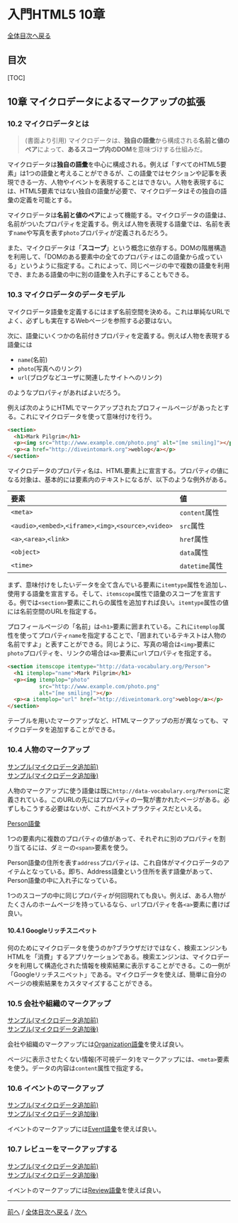 # 入門HTML5 10章
[全体目次へ戻る](index.html)
## 目次
[TOC]

## 10章 マイクロデータによるマークアップの拡張
### 10.2 マイクロデータとは
> (書面より引用)
> マイクロデータは、**独自の語彙**から構成される**名前と値のペア**によって、**あるスコープ内のDOM**を意味づけする仕組みだ。

マイクロデータは**独自の語彙**を中心に構成される。例えば「すべてのHTML5要素」は1つの語彙と考えることができるが、この語彙ではセクションや記事を表現できる一方、人物やイベントを表現することはできない。人物を表現するには、HTML5要素ではない独自の語彙が必要で、マイクロデータはその独自の語彙の定義を可能とする。

マイクロデータは**名前と値のペア**によって機能する。マイクロデータの語彙は、名前がついたプロパティを定義する。例えば人物を表現する語彙では、名前を表す`name`や写真を表す`photo`プロパティが定義されるだろう。

また、マイクロデータは「**スコープ**」という概念に依存する。DOMの階層構造を利用して、「DOMのある要素中の全てのプロパティはこの語彙から成っている」というように指定する。これによって、同じページの中で複数の語彙を利用でき、またある語彙の中に別の語彙を入れ子にすることもできる。

### 10.3 マイクロデータのデータモデル
マイクロデータ語彙を定義するにはまず名前空間を決める。これは単純なURLでよく、必ずしも実在するWebページを参照する必要はない。

次に、語彙にいくつかの名前付きプロパティを定義する。例えば人物を表現する語彙には

+ `name`(名前)
+ `photo`(写真へのリンク)
+ `url`(ブログなどユーザに関連したサイトへのリンク)

のようなプロパティがあればよいだろう。

例えば次のようにHTMLでマークアップされたプロフィールページがあったとする。これにマイクロデータを使って意味付けを行う。

```html
<section>
  <h1>Mark Pilgrim</h1>
  <p><img src="http://www.example.com/photo.png" alt="[me smiling]"></p>
  <p><a href="http://diveintomark.org">weblog</a></p>
</section>
```

マイクロデータのプロパティ名は、HTML要素上に宣言する。プロパティの値になる対象は、基本的には要素内のテキストになるが、以下のような例外がある。

|要素                                                       |値            |
|:---                                                       |:-            |
|`<meta>`                                                   |`content`属性 |
|`<audio>`,`<embed>`,`<iframe>`,`<img>`,`<source>`,`<video>`|`src`属性     |
|`<a>`,`<area>`,`<link>`                                    |`href`属性    |
|`<object>`                                                 |`data`属性    |
|`<time>`                                                   |`datetime`属性|

まず、意味付けをしたいデータを全て含んでいる要素に`itemtype`属性を追加し、使用する語彙を宣言する。そして、`itemscope`属性で語彙のスコープを宣言する。例では`<section>`要素にこれらの属性を追加すれば良い。`itemtype`属性の値には名前空間のURLを指定する。

プロフィールページの「名前」は`<h1>`要素に囲まれている。これに`itemplop`属性を使ってプロパティ`name`を指定することで、「囲まれているテキストは人物の名前ですよ」と表すことができる。同じように、写真の場合は`<img>`要素に`photo`プロパティを、リンクの場合は`<a>`要素に`url`プロパティを指定する。

```html
<section itemscope itemtype="http://data-vocabulary.org/Person">
  <h1 itemplop="name">Mark Pilgrim</h1>
  <p><img itemplop="photo" 
          src="http://www.example.com/photo.png" 
          alt="[me smiling]"></p>
  <p><a itemplop="url" href="http://diveintomark.org">weblog</a></p>
</section>
```

テーブルを用いたマークアップなど、HTMLマークアップの形が異なっても、マイクロデータを追加することができる。

### 10.4 人物のマークアップ
[サンプル(マイクロデータ追加前)](http://diveintohtml5.org/examples/person.html)  
[サンプル(マイクロデータ追加後)](http://diveintohtml5.org/examples/person-plus-microdata.html)

人物のマークアップに使う語彙は既に`http://data-vocabulary.org/Person`に定義されている。このURLの先にはプロパティの一覧が書かれたページがある。必ずしもこうする必要はないが、これがペストプラクティスだといえる。

[Person語彙](http://data-vocabulary.org/Person)

1つの要素内に複数のプロパティの値があって、それぞれに別のプロパティを割り当てるには、ダミーの`<span>`要素を使う。

Person語彙の住所を表す`address`プロパティは、これ自体がマイクロデータのアイテムとなっている。即ち、Address語彙という住所を表す語彙があって、Person語彙の中に入れ子になっている。

1つのスコープの中に同じプロパティが何回現れても良い。例えば、ある人物がたくさんのホームページを持っているなら、`url`プロパティを各`<a>`要素に書けば良い。

#### 10.4.1 Googleリッチスニペット
何のためにマイクロデータを使うのか?ブラウザだけではなく、検索エンジンもHTMLを「消費」するアプリケーションである。検索エンジンは、マイクロデータを利用して構造化された情報を検索結果に表示することができる。この一例が「Googleリッチスニペット」である。マイクロデータを使えば、簡単に自分のページの検索結果をカスタマイズすることができる。

### 10.5 会社や組織のマークアップ
[サンプル(マイクロデータ追加前)](http://diveintohtml5.org/examples/organization.html)  
[サンプル(マイクロデータ追加後)](http://diveintohtml5.org/examples/organization-plus-microdata.html)

会社や組織のマークアップには[Organization語彙](http://data-vocabulary.org/Organization)を使えば良い。

ページに表示させたくない情報(不可視データ)をマークアップには、`<meta>`要素を使う。データの内容は`content`属性で指定する。

### 10.6 イベントのマークアップ
[サンプル(マイクロデータ追加前)](http://diveintohtml5.org/examples/event.html)  
[サンプル(マイクロデータ追加後)](http://diveintohtml5.org/examples/event-plus-microdata.html)

イベントのマークアップには[Event語彙](http://data-vocabulary.org/Event)を使えば良い。

### 10.7 レビューをマークアップする
[サンプル(マイクロデータ追加前)](http://diveintohtml5.org/examples/review.html)  
[サンプル(マイクロデータ追加後)](http://diveintohtml5.org/examples/review-plus-microdata.html)

イベントのマークアップには[Review語彙](http://data-vocabulary.org/Review)を使えば良い。

***

[前へ](c9.html) / [全体目次へ戻る](index.html) / [次へ](c11.html)